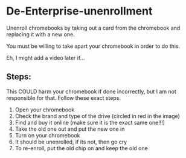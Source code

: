 # De-Enterprise-unenrollment
Unenroll chromebooks by taking out a card from the chromebook and replacing it with a new one.

You must be willing to take apart your chromebook in order to do this.

Eh, I might add a video later if...

## Steps:
This COULD harm your chromebook if done incorrectly, but I am not responsible for that.
Follow these exact steps.
1. Open your chromebook
2. Check the brand and type of the drive (circled in red in the image)
3. Find and buy it online (make sure it is the exact same one!!!)
4. Take the old one out and put the new one in
5. Turn on your chromebook
6. It should be unenrolled, if its not, then go cry
7. To re-enroll, put the old chip on and keep the old one
